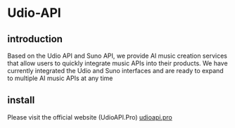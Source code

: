 # Udio-API

## introduction
Based on the Udio API and Suno API, we provide AI music creation services that allow users to quickly integrate music APIs into their products. We have currently integrated the Udio and Suno interfaces and are ready to expand to multiple AI music APIs at any time

## install
Please visit the official website (UdioAPI.Pro)
[udioapi.pro](https://udioapi.pro)

